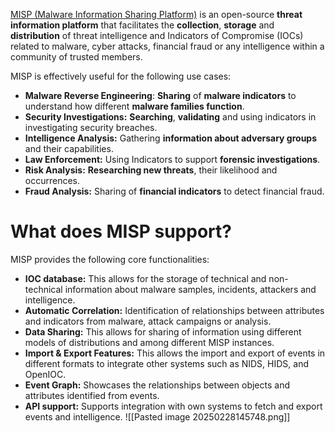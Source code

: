 [MISP (Malware Information Sharing Platform)](https://www.misp-project.org/) is an open-source **threat information platform** that facilitates the **collection**, **storage** and **distribution** of threat intelligence and Indicators of Compromise (IOCs) related to malware, cyber attacks, financial fraud or any intelligence within a community of trusted members.

MISP is effectively useful for the following use cases:
- **Malware Reverse Engineering**: **Sharing** of **malware indicators** to understand how different **malware families function**.
- **Security Investigations:** **Searching**, **validating** and using indicators in investigating security breaches.
- **Intelligence Analysis:** Gathering **information about adversary groups** and their capabilities.
- **Law Enforcement:** Using Indicators to support **forensic investigations**.
- **Risk Analysis:** **Researching new threats**, their likelihood and occurrences.
- **Fraud Analysis:** Sharing of **financial indicators** to detect financial fraud.
# What does MISP support?
MISP provides the following core functionalities:  
- **IOC database:** This allows for the storage of technical and non-technical information about malware samples, incidents, attackers and intelligence.
- **Automatic Correlation:** Identification of relationships between attributes and indicators from malware, attack campaigns or analysis.
- **Data Sharing:** This allows for sharing of information using different models of distributions and among different MISP instances.
- **Import & Export Features:** This allows the import and export of events in different formats to integrate other systems such as NIDS, HIDS, and OpenIOC.
- **Event Graph:** Showcases the relationships between objects and attributes identified from events.
- **API support:** Supports integration with own systems to fetch and export events and intelligence.
![[Pasted image 20250228145748.png]]

